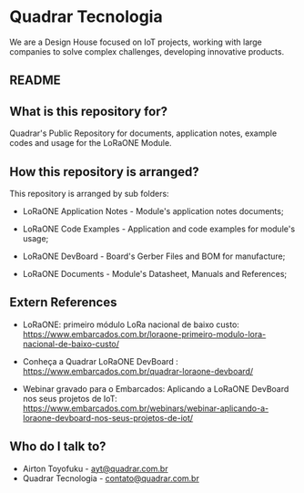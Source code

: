 # Quadrar Tecnologia ##

We are a Design House focused on IoT projects, working with large companies to solve complex challenges, developing innovative products.

## README #

## What is this repository for? ##
Quadrar's Public Repository for documents, application notes, example codes and usage for the LoRaONE Module.

## How this repository is arranged? ##

This repository is arranged by sub folders:

* LoRaONE Application Notes - Module's application notes documents;

* LoRaONE Code Examples - Application and code examples for module's usage;

* LoRaONE DevBoard - Board's Gerber Files and BOM for manufacture;

* LoRaONE Documents - Module's Datasheet, Manuals and References;

## Extern References ##

* LoRaONE: primeiro módulo LoRa nacional de baixo custo: https://www.embarcados.com.br/loraone-primeiro-modulo-lora-nacional-de-baixo-custo/

* Conheça a Quadrar LoRaONE DevBoard : https://www.embarcados.com.br/quadrar-loraone-devboard/

* Webinar gravado para o Embarcados: Aplicando a LoRaONE DevBoard nos seus projetos de IoT: https://www.embarcados.com.br/webinars/webinar-aplicando-a-loraone-devboard-nos-seus-projetos-de-iot/

## Who do I talk to? ##

* Airton Toyofuku 		- ayt@quadrar.com.br
* Quadrar Tecnologia 	- contato@quadrar.com.br


